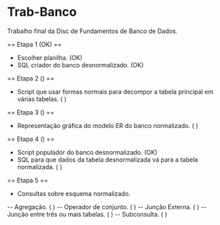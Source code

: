 # Trab-Banco

Trabalho final da Disc de Fundamentos de Banco de Dados.

== Etapa 1 (OK) ==
- Escolher planilha. (OK)
- SQL criador do banco desnormalizado. (OK)

== Etapa 2 () ==
- Script que usar formas normais para decompor a tabela principal em várias tabelas. (  )

== Etapa 3 () ==
- Representação gráfica do modelo ER do banco normalizado. (  )

== Etapa 4 () ==
- Script populador do banco desnormalizado. (OK)
- SQL para que dados da tabela desnormalizada vá para a tabela normalizada. (   )

== Etapa 5 ==
- Consultas sobre esquema normalizado.

-- Agregação. ( )
-- Operador de conjunto. (  )
-- Junção Externa. (  )
-- Junção entre três ou mais tabelas. (  )
-- Subconsulta. (  )
